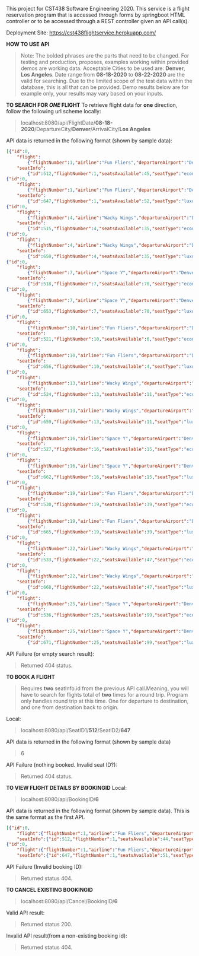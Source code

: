 This project for CST438 Software Engineering 2020. 
This service is a flight reservation program that is accessed through forms by springboot HTML controller or to be accessed through a REST controller given an API call(s).

Deployment Site: https://cst438flightservice.herokuapp.com/

**HOW TO USE API**
>Note: The bolded phrases are the parts that need to be changed. For testing and production, proposes, examples working within provided demos are working data.
Acceptable Cities to be used are: **Denver**, **Los Angeles**. Date range from **08-18-2020** to **08-22-2020** are the valid for searching. Due to the limited scope of the test data within the database, this is all that can be provided. Demo results below are for example only, your results may vary based on your inputs.

**TO SEARCH FOR ___ONE___ FLIGHT**
To retrieve flight data for **one** direction, follow the following url scheme locally:
>localhost:8080/api/FlightDate/**08-18-2020**/DepartureCity/**Denver**/ArrivalCity/**Los Angeles**

API data is returned in the following format (shown by sample data):

```json
[{"id":0,
    "flight":
        {"flightNumber":1,"airline":"Fun Fliers","departureAirport":"Denver","departureTime":"10:00 AM","arrivalAirport":"Los Angeles","arrivalTime":"12:00PM","date":"8/18/2020"},
    "seatInfo":
        {"id":512,"flightNumber":1,"seatsAvailable":45,"seatType":"economy","cost":19.99}},
{"id":0,
    "flight":
        {"flightNumber":1,"airline":"Fun Fliers","departureAirport":"Denver","departureTime":"10:00 AM","arrivalAirport":"Los Angeles","arrivalTime":"12:00PM","date":"8/18/2020"},
    "seatInfo":
        {"id":647,"flightNumber":1,"seatsAvailable":52,"seatType":"luxury","cost":29.99}},
{"id":0,
    "flight":
        {"flightNumber":4,"airline":"Wacky Wings","departureAirport":"Denver","departureTime":"10:00 AM","arrivalAirport":"Los Angeles","arrivalTime":"12:00 PM","date":"8/18/2020"},
    "seatInfo":
        {"id":515,"flightNumber":4,"seatsAvailable":35,"seatType":"economy","cost":25.99}},
{"id":0,
    "flight":
        {"flightNumber":4,"airline":"Wacky Wings","departureAirport":"Denver","departureTime":"10:00 AM","arrivalAirport":"Los Angeles","arrivalTime":"12:00 PM","date":"8/18/2020"},
    "seatInfo":
        {"id":650,"flightNumber":4,"seatsAvailable":35,"seatType":"luxury","cost":38.99}},
{"id":0,
    "flight":
        {"flightNumber":7,"airline":"Space Y","departureAirport":"Denver","departureTime":"10:00 AM","arrivalAirport":"Los Angeles","arrivalTime":"12:00 PM","date":"8/18/2020"},
    "seatInfo":
        {"id":518,"flightNumber":7,"seatsAvailable":70,"seatType":"economy","cost":99.99}},
{"id":0,
    "flight":
        {"flightNumber":7,"airline":"Space Y","departureAirport":"Denver","departureTime":"10:00 AM","arrivalAirport":"Los Angeles","arrivalTime":"12:00 PM","date":"8/18/2020"},
    "seatInfo":
        {"id":653,"flightNumber":7,"seatsAvailable":70,"seatType":"luxury","cost":149.99}},
{"id":0,
    "flight":
        {"flightNumber":10,"airline":"Fun Fliers","departureAirport":"Denver","departureTime":"1:00 PM","arrivalAirport":"Los Angeles","arrivalTime":"3:00 PM","date":"8/18/2020"},
    "seatInfo":
        {"id":521,"flightNumber":10,"seatsAvailable":6,"seatType":"economy","cost":21.24}},
{"id":0,
    "flight":
        {"flightNumber":10,"airline":"Fun Fliers","departureAirport":"Denver","departureTime":"1:00 PM","arrivalAirport":"Los Angeles","arrivalTime":"3:00 PM","date":"8/18/2020"},
    "seatInfo":
        {"id":656,"flightNumber":10,"seatsAvailable":4,"seatType":"luxury","cost":31.86}},
{"id":0,
    "flight":
        {"flightNumber":13,"airline":"Wacky Wings","departureAirport":"Denver","departureTime":"1:00 PM","arrivalAirport":"Los Angeles","arrivalTime":"3:00 PM","date":"8/18/2020"},
    "seatInfo":
        {"id":524,"flightNumber":13,"seatsAvailable":11,"seatType":"economy","cost":23.99}},
{"id":0,
    "flight":
        {"flightNumber":13,"airline":"Wacky Wings","departureAirport":"Denver","departureTime":"1:00 PM","arrivalAirport":"Los Angeles","arrivalTime":"3:00 PM","date":"8/18/2020"},
    "seatInfo":
        {"id":659,"flightNumber":13,"seatsAvailable":11,"seatType":"luxury","cost":35.99}},
{"id":0,
    "flight":
        {"flightNumber":16,"airline":"Space Y","departureAirport":"Denver","departureTime":"1:00 PM","arrivalAirport":"Los Angeles","arrivalTime":"3:00 PM","date":"8/18/2020"},
    "seatInfo":
        {"id":527,"flightNumber":16,"seatsAvailable":15,"seatType":"economy","cost":89.95}},
{"id":0,
    "flight":
        {"flightNumber":16,"airline":"Space Y","departureAirport":"Denver","departureTime":"1:00 PM","arrivalAirport":"Los Angeles","arrivalTime":"3:00 PM","date":"8/18/2020"},
    "seatInfo":
        {"id":662,"flightNumber":16,"seatsAvailable":15,"seatType":"luxury","cost":134.93}},
{"id":0,
    "flight":
        {"flightNumber":19,"airline":"Fun Fliers","departureAirport":"Denver","departureTime":"4:00 PM","arrivalAirport":"Los Angeles","arrivalTime":"6:00 PM","date":"8/18/2020"},
    "seatInfo":
        {"id":530,"flightNumber":19,"seatsAvailable":39,"seatType":"economy","cost":18.66}},
{"id":0,
    "flight":
        {"flightNumber":19,"airline":"Fun Fliers","departureAirport":"Denver","departureTime":"4:00 PM","arrivalAirport":"Los Angeles","arrivalTime":"6:00 PM","date":"8/18/2020"},
    "seatInfo":
        {"id":665,"flightNumber":19,"seatsAvailable":39,"seatType":"luxury","cost":27.99}},
{"id":0,
    "flight":
        {"flightNumber":22,"airline":"Wacky Wings","departureAirport":"Denver","departureTime":"4:00 PM","arrivalAirport":"Los Angeles","arrivalTime":"6:00 PM","date":"8/18/2020"},
    "seatInfo":
        {"id":533,"flightNumber":22,"seatsAvailable":47,"seatType":"economy","cost":35.55}},
{"id":0,
    "flight":
        {"flightNumber":22,"airline":"Wacky Wings","departureAirport":"Denver","departureTime":"4:00 PM","arrivalAirport":"Los Angeles","arrivalTime":"6:00 PM","date":"8/18/2020"},
    "seatInfo":
        {"id":668,"flightNumber":22,"seatsAvailable":47,"seatType":"luxury","cost":53.33}},
{"id":0,
    "flight":
        {"flightNumber":25,"airline":"Space Y","departureAirport":"Denver","departureTime":"4:00 PM","arrivalAirport":"Los Angeles","arrivalTime":"6:00 PM","date":"8/18/2020"},
    "seatInfo":
        {"id":536,"flightNumber":25,"seatsAvailable":99,"seatType":"economy","cost":108.56}},
{"id":0,
    "flight":
        {"flightNumber":25,"airline":"Space Y","departureAirport":"Denver","departureTime":"4:00 PM","arrivalAirport":"Los Angeles","arrivalTime":"6:00 PM","date":"8/18/2020"},
    "seatInfo":
        {"id":671,"flightNumber":25,"seatsAvailable":99,"seatType":"luxury","cost":162.84}}]
```

API Failure (or empty search result):
>Returned 404 status.

**TO BOOK A FLIGHT**
>Requires **two** seatInfo.id from the previous API call.Meaning, you will have to search for flights total of **two** times for a round trip. Program only handles round trip at this time. One for departure to destination, and one from destination back to origin. 

Local:
> localhost:8080/api/SeatID1/**512**/SeatID2/**647**

API data is returned in the following format (shown by sample data)
>6

API Failure (nothing booked. Invalid seat ID?): 

>Returned 404 status.

**TO VIEW FLIGHT DETAILS BY BOOKINGID**
Local:
>localhost:8080/api/BookingID/**6**

API data is returned in the following format (shown by sample data). This is the same format as the first API.

```json
[{"id":0,
    "flight":{"flightNumber":1,"airline":"Fun Fliers","departureAirport":"Denver","departureTime":"10:00 AM","arrivalAirport":"Los Angeles","arrivalTime":"12:00 PM","date":"8/18/2020"},
    "seatInfo":{"id":512,"flightNumber":1,"seatsAvailable":44,"seatType":"economy","cost":19.99}},
{"id":0,
    "flight":{"flightNumber":1,"airline":"Fun Fliers","departureAirport":"Denver","departureTime":"10:00 AM","arrivalAirport":"Los Angeles","arrivalTime":"12:00 PM","date":"8/18/2020"},
    "seatInfo":{"id":647,"flightNumber":1,"seatsAvailable":51,"seatType":"luxury","cost":29.99}}]
```

API Failure (Invalid booking ID):
>Returned status 404.

**TO CANCEL EXISTING BOOKINGID**
>localhost:8080/api/Cancel/BookingID/**6**

Valid API result:
>Returned status 200.

Invalid API result(from a non-existing booking id):
>Returned status 404.
